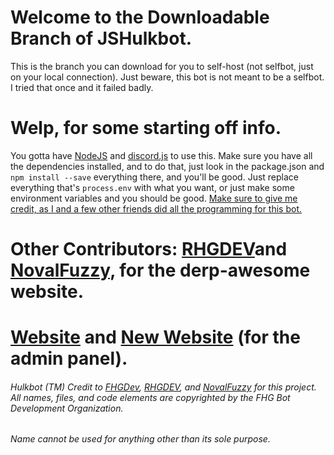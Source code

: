 # Welcome to the Downloadable Branch of JSHulkbot.
 This is the branch you can download for you to self-host (not selfbot, just on your local connection). Just beware, this bot is not meant to be a selfbot. I tried that once and it failed badly.
 
 # Welp, for some starting off info.
 You gotta have [NodeJS](https://nodejs.org "open NodeJS.org") and [discord.js](https://discord.js.org "open discord.js.org") to use this. Make sure you have all the dependencies installed, and to do that, just look in the package.json and `npm install --save` everything there, and you'll be good. Just replace everything that's `process.env` with what you want, or just make some environment variables and you should be good. [Make sure to give me credit, as I and a few other friends did all the programming for this bot.](https://github.com/FHGDev "Credit Link")

#  Other Contributors: <a href=https://github.com/RHGDEV target=_blank>RHGDEV</a>and <a href=https://github.com/NovalFuzzy target=_blank>NovalFuzzy</a>, for the derp-awesome website.

# <a href=https://bot.hulkbot.ml/home target=_blank>Website</a> and <a href=http://hulkbot.tk target=_blank>New Website</a> (for the admin panel).

###### Hulkbot (TM) Credit to [FHGDev](https://github.com/FHGDev), [RHGDEV](https://github.com/RHGDEV), and [NovalFuzzy](https://github.com/NovalFuzzy) for this project. All names, files, and code elements are copyrighted by the FHG Bot Development Organization. 



###### Name cannot be used for anything other than its sole purpose.
